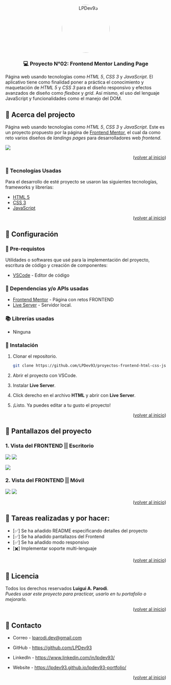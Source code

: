 <!-- PROJECT LOGO -->
<div align="center">
  <a href="https://github.com/LPDev93">
    <img style="border-radius: 100%;" src="https://i.postimg.cc/y8dmtPpX/Logo-dev.png" alt="LPDev93" width="150" height="auto">
  </a>
  <h3 align="center">💻 Proyecto N°02: Frontend Mentor Landing Page</h3>
</div>

Página web usando tecnologías como _HTML 5_, _CSS 3_ y _JavaScript_. El aplicativo tiene como finalidad poner a práctica el conocimiento y maquetación de _HTML 5_ y _CSS 3_ para el diseño responsivo y efectos avanzados de diseño como _flexbox_ y _grid_. Así mismo, el uso del lenguaje JavaScript y funcionalidades como el manejo del DOM.

<!-- ABOUT THE PROJECT -->

## 💎 Acerca del projecto

Página web usando tecnologías como _HTML 5_, _CSS 3_ y _JavaScript_. 
Este es un proyecto propuesto por la página de [Frontend Mentor](https://www.frontendmentor.io/), el cual da como reto varios diseños de _landings pages_ para desarrolladores web _frontend_.

<img src="https://i.postimg.cc/Qx6JjM90/Captura-de-pantalla-2023-11-10-180319.png
"/>

<p align="right">(<a href="#top">volver al inicio</a>)</p>

<!-- BUILT WITH -->

### 🌟 Tecnologías Usadas

Para el desarrollo de esté proyecto se usaron las siguientes tecnologías, frameworks y librerías:

- [HTML 5](https://developer.mozilla.org/es/docs/Web/HTML)
- [CSS 3](https://developer.mozilla.org/es/docs/Web/CSS)
- [JavaScript](https://developer.mozilla.org/es/docs/Web/JavaScript)

<p align="right">(<a href="#top">volver al inicio</a>)</p>

<!-- GETTING STARTED -->

## 🤖 Configuración

### 🦺 Pre-requistos

Utilidades o softwares que usé para la implementación del proyecto, escritura de código y creación de componentes:

- [VSCode](https://code.visualstudio.com/) - Editor de código

### 🔳 Dependencias y/o APIs usadas

- [Frontend Mentor](https://www.frontendmentor.io/) - Página con retos FRONTEND
- [Live Server](https://www.npmjs.com/package/live-server) - Servidor local.

### 📚 Librerías usadas

- Ninguna

### 🔧 Instalación

1.  Clonar el repositorio.

    ```sh
    git clone https://github.com/LPDev93/proyectos-frontend-html-css-js/02-lading-page-loopstudio
    ```

2.  Abrir el proyecto con VSCode.
3.  Instalar **Live Server**.
4.  Click derecho en el archivo **HTML** y abrir con **Live Server**.
5.  ¡Listo. Ya puedes editar a tu gusto el proyecto!
<p align="right">(<a href="#top">volver al inicio</a>)</p>

<!-- USAGE EXAMPLES -->

## 📸 Pantallazos del proyecto

### 1. Vista del FRONTEND || Escritorio

<img src="https://i.postimg.cc/Qx6JjM90/Captura-de-pantalla-2023-11-10-180319.png"/>

<img src="https://i.postimg.cc/Jncjv7C3/Captura-de-pantalla-2023-11-10-180327.png"/>

<img src="https://i.postimg.cc/cCxfSqdp/Captura-de-pantalla-2023-11-10-180333.png
"/>

### 2. Vista del FRONTEND || Móvil

<img src="https://i.postimg.cc/8z9drnbv/Captura-de-pantalla-2023-11-10-180348.png"/>

<img src="https://i.postimg.cc/0NSYGdtB/Captura-de-pantalla-2023-11-10-180357.png"/>

<p align="right">(<a href="#top">volver al inicio</a>)</p>

<!-- ROADMAP -->

## 📗 Tareas realizadas y por hacer:

- [✅] Se ha añadido README especificando detalles del proyecto
- [✅] Se ha añadido pantallazos del Frontend
- [✅] Se ha añadido modo responsivo
- [✖️] Implementar soporte multi-lenguaje

<p align="right">(<a href="#top">volver al inicio</a>)</p>

<!-- LICENSE -->

## 🪪 Licencia

Todos los derechos reservados **Luigui A. Parodi**.
</br>
_Puedes usar este proyecto para practicar, usarlo en tu portafolio o mejorarlo._

<p align="right">(<a href="#top">volver al inicio</a>)</p>

<!-- CONTACT -->

## 📩 Contacto

- Correo - lparodi.dev@gmail.com

- GitHub - https://github.com/LPDev93

- LinkedIn - https://www.linkedin.com/in/lpdev93/

- Website - https://lpdev93.github.io/lpdev93-portfolio/

<p align="right">(<a href="#top">volver al inicio</a>)</p>
